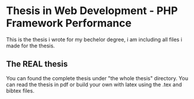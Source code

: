 Thesis in Web Development - PHP Framework Performance
======================================================

This is the thesis i wrote for my bechelor degree, i am including all files i made for the thesis.


The REAL thesis
---------------
You can found the complete thesis under "the whole thesis" directory.
You can read the thesis in pdf or build your own with latex using the .tex and bibtex files.